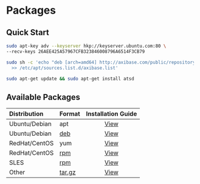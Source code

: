 # Packages

## Quick Start

```bash
sudo apt-key adv --keyserver hkp://keyserver.ubuntu.com:80 \
--recv-keys 26AEE425A57967CFB323846008796A6514F3CB79
```

```bash
sudo sh -c 'echo "deb [arch=amd64] http://axibase.com/public/repository/deb/ ./" \
  >> /etc/apt/sources.list.d/axibase.list'
```

```bash
sudo apt-get update && sudo apt-get install atsd
```

## Available Packages

| **Distribution** | **Format** | **Installation Guide** |
| :--- | --- | :---: |
| Ubuntu/Debian | apt | [View](./ubuntu-debian-apt.md)|
| Ubuntu/Debian | [deb](https://axibase.com/public/atsd_deb_latest.htm) | [View](./ubuntu-debian-deb.md) |
| RedHat/CentOS| yum | [View](./redhat-centos-yum.md)|
| RedHat/CentOS| [rpm](https://axibase.com/public/atsd_rpm_latest.htm) | [View](./redhat-centos-rpm.md)|
| SLES| [rpm](https://axibase.com/public/atsd_rpm_sles_latest.htm)   | [View](./sles-rpm.md)|
| Other | [tar.gz](https://axibase.com/public/atsd_distrib_latest.htm) | [View](./other-distributions.md)|